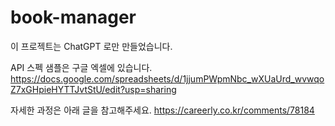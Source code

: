 # book-manager

이 프로젝트는 ChatGPT 로만 만들었습니다.

API 스펙 샘플은 구글 엑셀에 있습니다.
https://docs.google.com/spreadsheets/d/1jjumPWpmNbc_wXUaUrd_wvwqoZ7xGHpieHYTTJvtStU/edit?usp=sharing

자세한 과정은 아래 글을 참고해주세요.
https://careerly.co.kr/comments/78184
